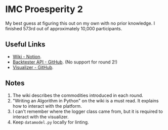 # IMC Proesperity 2

My best guess at figuring this out on my own with no prior knowledge.
I finished 573rd out of approximately 10,000 participants.

## Useful Links

- [Wiki - Notion](https://imc-prosperity.notion.site/Prosperity-2-Wiki-fe650c0292ae4cdb94714a3f5aa74c85).
- [Backtester API - GitHub](https://github.com/jmerle/imc-prosperity-2-backtester). (No support for round 2!)
- [Visualizer - GitHub](https://jmerle.github.io/imc-prosperity-2-visualizer/?/visualizer).

## Notes

1. The wiki describes the commodities introduced in each round.
2. "Writing an Algorithm in Python" on the wiki is a must read. It explains how to interact with the platform.
3. I can't remember where the logger class came from, but it is required to interact with the visualizer.
4. Keep `datamodel.py` locally for linting.